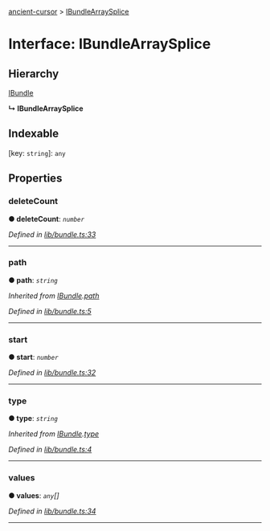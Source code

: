 [ancient-cursor](../README.md) > [IBundleArraySplice](../interfaces/ibundlearraysplice.md)



# Interface: IBundleArraySplice

## Hierarchy


 [IBundle](ibundle.md)

**↳ IBundleArraySplice**







## Indexable

\[key: `string`\]:&nbsp;`any`

## Properties
<a id="deletecount"></a>

###  deleteCount

**●  deleteCount**:  *`number`* 

*Defined in [lib/bundle.ts:33](https://github.com/AncientSouls/Cursor/blob/b31dcfc/src/lib/bundle.ts#L33)*





___

<a id="path"></a>

###  path

**●  path**:  *`string`* 

*Inherited from [IBundle](ibundle.md).[path](ibundle.md#path)*

*Defined in [lib/bundle.ts:5](https://github.com/AncientSouls/Cursor/blob/b31dcfc/src/lib/bundle.ts#L5)*





___

<a id="start"></a>

###  start

**●  start**:  *`number`* 

*Defined in [lib/bundle.ts:32](https://github.com/AncientSouls/Cursor/blob/b31dcfc/src/lib/bundle.ts#L32)*





___

<a id="type"></a>

###  type

**●  type**:  *`string`* 

*Inherited from [IBundle](ibundle.md).[type](ibundle.md#type)*

*Defined in [lib/bundle.ts:4](https://github.com/AncientSouls/Cursor/blob/b31dcfc/src/lib/bundle.ts#L4)*





___

<a id="values"></a>

###  values

**●  values**:  *`any`[]* 

*Defined in [lib/bundle.ts:34](https://github.com/AncientSouls/Cursor/blob/b31dcfc/src/lib/bundle.ts#L34)*





___


